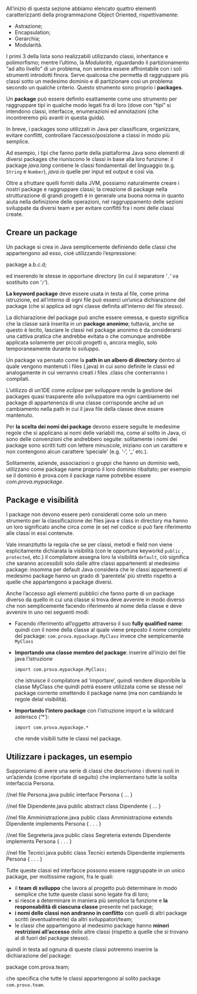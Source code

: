 All’inizio di questa sezione abbiamo elencato quattro elementi caratterizzanti della programmazione Object Oriented, rispettivamente:

*   Astrazione;
*   Encapsulation;
*   Gerarchia;
*   Modularità.

I primi 3 della lista sono realizzabili utilizzando classi, inheritance e polimorfismo; mentre l’ultimo, la _Modularità_, riguardando il partizionamento “ad alto livello” di un problema, non sembra essere affrontabile con i soli strumenti introdotti finora. Serve qualcosa che permetta di raggruppare più classi sotto un medesimo dominio e di partizionare così un problema secondo un qualche criterio. Questo strumento sono proprio i **packages**.

Un **package** può essere definito esattamente come uno strumento per raggruppare tipi in qualche modo legati fra di loro (dove con “tipi” si intendono classi, interfacce, enumerazioni ed annotazioni (che incontreremo più avanti in questa guida).

In breve, i packages sono utilizzati in Java per classificare, organizzare, evitare conflitti, controllare l’accesso/posizione a classi in modo più semplice.

Ad esempio, i tipi che fanno parte della piattaforma Java sono elementi di diversi packages che riuniscono le classi in base alla loro funzione: il package _java.lang_ contiene le classi fondamentali del linguaggio (e.g. `String` e `Number`), _java.io_ quelle per input ed output e così via.

Oltre a sfruttare quelli forniti dalla JVM, possiamo naturalmente creare i nostri package e raggruppare classi; la creazione di package nella strutturazione di grandi progetti è in generale una buona norma in quanto aiuta nella definizione delle operazioni, nel raggruppamento delle sezioni sviluppate da diversi team e per evitare conflitti fra i nomi delle classi create.

Creare un package
-----------------

Un package si crea in Java semplicemente definiendo delle classi che appartengono ad esso, cioè utilizzando l’espressione:

package a.b.c.d;

ed inserendo le stesse in opportune directory (in cui il separatore ‘`.`‘ va sostituito con ‘`/`‘).

**La keyword package** deve essere usata in testa al file, come prima istruzione, ed all’interno di ogni file può esserci un’unica dichiarazione del package (che si applica ad ogni classe definita all’interno del file stesso).

La dichiarazione del package può anche essere omessa, e questo significa che la classe sarà inserita in un **package anonimo**; tuttavia, anche se questo è lecito, lasciare le classi nel package anonimo è da considerarsi una cattiva pratica che andrebbe evitata o che comunque andrebbe applicata solamente per piccoli progetti o, ancora meglio, solo temporaneamente durante lo sviluppo.

Un package va pensato come la **path in un albero di directory** dentro al quale vengono mantenuti i files (.java) in cui sono definite le classi ed analogamente in cui verranno creati i files .class che conterranno i compilati.

L’utilizzo di un’IDE come _eclipse_ per sviluppare rende la gestione dei packages quasi trasparente allo sviluppatore ma ogni cambiamento nel package di appartenenza di una classe corrisponde anche ad un cambiamento nella path in cui il java file della classe deve essere mantenuto.

Per **la scelta dei nomi dei package** devono essere seguite le medesime regole che si applicano ai nomi delle variabili ma, come al solito in Java, ci sono delle convenzioni che andrebbero seguite: solitamente i nomi dei package sono scritti tutti con lettere minuscole, iniziano con un carattere e non contengono alcun carattere ‘speciale’ (e.g. ‘-‘, ‘_’ etc.).

Solitamente, aziende, associazioni o gruppi che hanno un dominio web, utilizzano come package name proprio il loro dominio ribaltato; per esempio se il dominio è prova.com il package name potrebbe essere _com.prova.mypackage_.

Package e visibilità
--------------------

I package non devono essere però considerati come solo un mero strumento per la classificazione dei files java e class in directory ma hanno un loro significato anche circa come (e se) nel codice si può fare riferimento alle classi in essi contenute.

Vale innanzitutto la regola che se per classi, metodi e field non viene esplicitamente dichiarata la visibilità (con le opportune keyworkd `public` , `protected`, etc.) il compilatore assegna loro la visibilità `default`, ciò significa che saranno accessibili solo dalle altre classi appartenenti al medesimo package: insomma per default Java considera che le classi appartenenti al medesimo package hanno un grado di ‘parentela’ più stretto rispetto a quelle che appartengono a package diversi.

Anche l’accesso agli elementi pubblici che fanno parte di un package diverso da quello in cui una classe si trova deve avvenire in modo diverso che non semplicemente facendo riferimento al nome della classe e deve avvenire in uno nei seguenti modi:

*   Facendo riferimento all’oggetto attraverso il suo **fully qualified name**: quindi con il nome della classe al quale viene preposto il nome completo del package: `com.prova.mypackage.MyClass` invece che semplcemente `MyClass`
*   **Importando una classe membro del package**: inserire all’inizio del file java l’istruzione  
      
    `import com.prova.mypackage.MyClass;`  
      
    che istruisce il compilatore ad ‘importare’, quindi rendere disponibile la classe MyClass che quindi potrà essere utilizzata come se stesse nel package corrente omettendo il package name (ma non cambiando le regole delal visibilità).
*   **Importando l’intero package** con l’istruzione import e la wildcard asterisco (‘*’):  
      
    `import com.prova.mypackage.*`  
      
    che rende visibili tutte le classi nel package.

Utilizzare i packages, un esempio
---------------------------------

Supponiamo di avere una serie di classi che descrivono i diversi ruoli in un’azienda (come riportate di seguito) che implementano tutte la solita interfaccia Persona.

//nel file Persona.java
public interface Persona {
	...
}

//nel file Dipendente.java
public abstract class Dipendente {
    ...
}

//nel file Amministrazione.java
public class Amministrazione extends Dipendente implements Persona {
    . . .
}

//nel file Segreteria.java
public class Segreteria extends Dipendente implements Persona {
    . . .
}

//nel file Tecnici.java
public class Tecnici extends Dipendente implements Persona {
    . . .
}

Tutte queste classi ed interfacce possono essere raggruppate in un unico package, per moltissime ragioni, fra le quali:

*   il **team di sviluppo** che lavora al progetto può determinare in modo semplice che tutte queste classi sono legate fra di loro;
*   si riesce a determinare in maniera più semplice la funzione e **la responsabilità di ciascuna classe** presente nel package;
*   **i nomi delle classi non andranno in conflitto** con quelli di altri package scritti (eventualmente) da altri sviluppatori/team;
*   le classi che appartengono al medesimo package hanno **minori restrizioni all’accesso** delle altre classi (rispetto a quelle che si trovano al di fuori del package stesso).

quindi in testa ad ognuna di queste classi potremmo inserire la dichiarazione del package:

package com.prova.team;

che specifica che tutte le classi appartengono al solito package `com.prova.team`.
